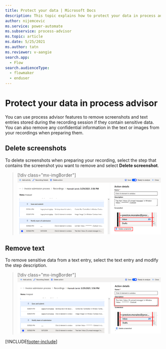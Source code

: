 ```yaml
---
title: Protect your data | Microsoft Docs
description: This topic explains how to protect your data in process advisor.
author: nijemcevic 
ms.service: power-automate
ms.subservice: process-advisor
ms.topic: article
ms.date: 5/25/2021
ms.author: tatn
ms.reviewer: v-aangie
search.app: 
  - Flow
search.audienceType: 
  - flowmaker
  - enduser
---
```


# Protect your data in process advisor

You can use process advisor features to remove screenshots and text entries stored during the recording session if they contain sensitive data. You can also remove any confidential information in the text or images from your recordings when preparing them.

## Delete screenshots

To delete screenshots when preparing your recording, select the step that contains the screenshot you want to remove and select **Delete screenshot**.

> [!div class="mx-imgBorder"]
> ![Screenshot of steps to select and delete.](media/delete-screenshot.png "Select step to remove and select Delete screenshot")

## Remove text

To remove sensitive data from a text entry, select the text entry and modify the step description.

> [!div class="mx-imgBorder"]
> ![Screenshot of Description field, where you remove sensitive information or other text.](media/remove-text.png "Modify the description")

[!INCLUDE[footer-include](includes/footer-banner.md)]
